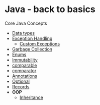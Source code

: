 # Java - back to basics

Core Java Concepts

* [Data types](src/com/codecafe/javabacktobasics/corejava/datatypes)
* [Exception Handling](src/com/codecafe/javabacktobasics/corejava/exception_handling)
  - [Custom Exceptions](src/com/codecafe/javabacktobasics/corejava/exception_handling/custom_exceptions)
* [Garbage Collection](src/com/codecafe/javabacktobasics/corejava/garbage_collection)
* [Enums](src/com/codecafe/javabacktobasics/corejava/enums)
* [Immutability](src/com/codecafe/javabacktobasics/corejava/immutability)
* [comparable](src/com/codecafe/javabacktobasics/corejava/comparable)
* [comparator](src/com/codecafe/javabacktobasics/corejava/comparator)
* [Annotations](src/com/codecafe/javabacktobasics/corejava/annotations/annotations.md)
* [Optional](src/com/codecafe/javabacktobasics/corejava/optional)
* [Records](src/com/codecafe/javabacktobasics/corejava/records/records.md)
* **OOP**
  - [Inheritance](src/com/codecafe/javabacktobasics/corejava/oops/inheritance)